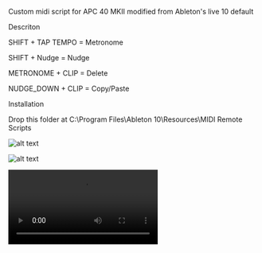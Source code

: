 Custom midi script for APC 40 MKII modified from Ableton's live 10 default

Descriton

SHIFT + TAP TEMPO = Metronome 

SHIFT + Nudge = Nudge 

METRONOME + CLIP = Delete 

NUDGE_DOWN + CLIP = Copy/Paste 

Installation

Drop this folder at C:\Program Files\Ableton 10\Resources\MIDI Remote Scripts

![alt text](https://i.imgur.com/HS8qm3G.png)

![alt text](https://i.imgur.com/mCzd1rQ.png)

![alt text](https://i.imgur.com/6ahJ1v0.mp4)
